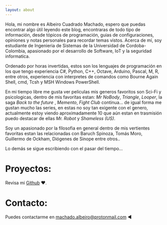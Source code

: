 ```yaml
---
layout: about
---
```


Hola, mi nombre es Albeiro Cuadrado Machado, espero que puedas encontrar algo útil leyendo este blog, encontraras de todo tipo de información, desde tópicos de programación, guias de configuraciones, opiniones y notas personales para recordar temas vistos. Acerca de mí, soy estudiante de Ingenieria de Sistemas de la Universidad de Cordoba-Colombia, apasionado por el desarrollo de Software, IoT y la seguridad informatica. 

Ordenado por horas invertidas, estos son los lenguajes de programación en los que tengo experiencia C#, Python, C++, Octave, Arduino, Pascal, M, R, entre otros, experiencia con interpretes de comandos como  Bourne Again Shell, cmd, Tcsh y MSH Windows PowerShell. 

En mi tiempo libre me gusta ver peliculas mis generos favoritos son Sci-Fi y psicologicas, dentro de mis favoritas estan: *Mr NoBody*, *Triangle*, *Looper*, la saga *Back to the future* , *Memento*, *Fight Club* continua...  de igual forma me gustan mucho las series, en estas no soy tan exigente con el genero, actualmente estoy viendo aproximadamente 10 que aún estan en trasmisión puedo destacar de ellas *Mr. Robot* y *Shameless (US)*. 

Soy un apasionado por la fílosofia en general  dentro de mis vertientes favoritas estan las relacionadas con Baruch Spinoza, Tomás Moro, Guillermo de Ockham, Diógenes de Sinope entre otros..

Lo demás se sigue escribiendo con el pasar del tiempo...

# Proyectos:
Revisa mi [Github](https://github.com/albcm) ♥.

# Contacto:
Puedes contactarme en [machado.albeiro@protonmail.com](https://albcm.github.io/me/) ◄
